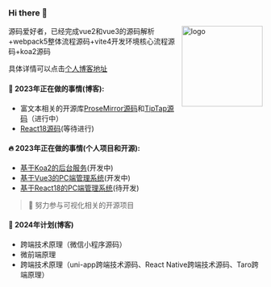 ### Hi there 👋 
<img src="https://github-readme-stats.vercel.app/api?username=wbccb&show_icons=true" alt="logo" height="160" align="right" />


源码爱好者，已经完成vue2和vue3的源码解析+webpack5整体流程源码+vite4开发环境核心流程源码+koa2源码

具体详情可以点击[个人博客地址](https://github.com/wbccb/Frontend-Articles)



#### 🌱  2023年正在做的事情(博客): 

- 富文本相关的开源库[ProseMirror源码](https://github.com/prosemirror)和[TipTap源码](https://github.com/ueberdosis/tiptap)（进行中）
- [React18源码](https://github.com/facebook/react)(等待进行)

#### 🔥  2023年正在做的事情(个人项目和开源): 

- [基于Koa2的后台服务](https://github.com/wbccb/BG-CMS-Koa2)(开发中)
- [基于Vue3的PC端管理系统](https://github.com/wbccb/mini-Vue-admin)(开发中)
- [基于React18的PC端管理系统](https://github.com/wbccb/BG-CMS-React)(待开发)

> :muscle: 努力参与可视化相关的开源项目


#### 🧔  2024年计划(博客)
- 跨端技术原理（微信小程序源码）
- 微前端原理
- 跨端技术原理（uni-app跨端技术源码、React Native跨端技术源码、Taro跨端原理）
